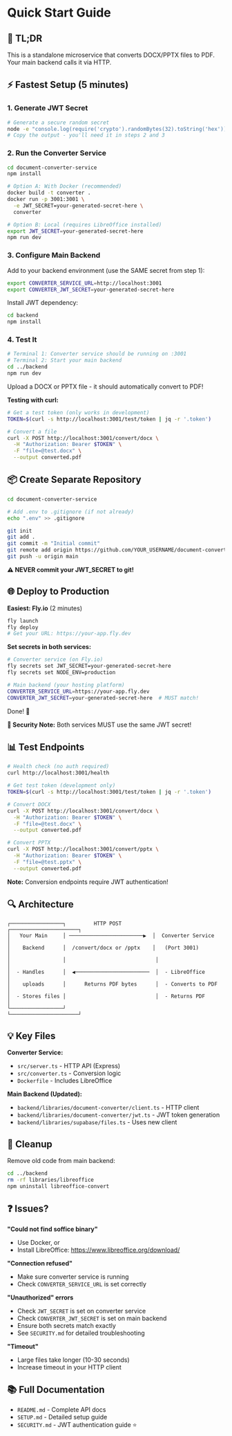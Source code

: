 # Quick Start Guide

## 🎯 TL;DR

This is a standalone microservice that converts DOCX/PPTX files to PDF. Your main backend calls it via HTTP.

## ⚡ Fastest Setup (5 minutes)

### 1. Generate JWT Secret

```bash
# Generate a secure random secret
node -e "console.log(require('crypto').randomBytes(32).toString('hex'))"
# Copy the output - you'll need it in steps 2 and 3
```

### 2. Run the Converter Service

```bash
cd document-converter-service
npm install

# Option A: With Docker (recommended)
docker build -t converter .
docker run -p 3001:3001 \
  -e JWT_SECRET=your-generated-secret-here \
  converter

# Option B: Local (requires LibreOffice installed)
export JWT_SECRET=your-generated-secret-here
npm run dev
```

### 3. Configure Main Backend

Add to your backend environment (use the SAME secret from step 1):
```bash
export CONVERTER_SERVICE_URL=http://localhost:3001
export CONVERTER_JWT_SECRET=your-generated-secret-here
```

Install JWT dependency:
```bash
cd backend
npm install
```

### 4. Test It

```bash
# Terminal 1: Converter service should be running on :3001
# Terminal 2: Start your main backend
cd ../backend
npm run dev
```

Upload a DOCX or PPTX file - it should automatically convert to PDF!

**Testing with curl:**
```bash
# Get a test token (only works in development)
TOKEN=$(curl -s http://localhost:3001/test/token | jq -r '.token')

# Convert a file
curl -X POST http://localhost:3001/convert/docx \
  -H "Authorization: Bearer $TOKEN" \
  -F "file=@test.docx" \
  --output converted.pdf
```

## 📦 Create Separate Repository

```bash
cd document-converter-service

# Add .env to .gitignore (if not already)
echo ".env" >> .gitignore

git init
git add .
git commit -m "Initial commit"
git remote add origin https://github.com/YOUR_USERNAME/document-converter-service.git
git push -u origin main
```

**⚠️ NEVER commit your JWT_SECRET to git!**

## 🌐 Deploy to Production

**Easiest: Fly.io** (2 minutes)
```bash
fly launch
fly deploy
# Get your URL: https://your-app.fly.dev
```

**Set secrets in both services:**
```bash
# Converter service (on Fly.io)
fly secrets set JWT_SECRET=your-generated-secret-here
fly secrets set NODE_ENV=production

# Main backend (your hosting platform)
CONVERTER_SERVICE_URL=https://your-app.fly.dev
CONVERTER_JWT_SECRET=your-generated-secret-here  # MUST match!
```

Done! 🎉

**🔐 Security Note:** Both services MUST use the same JWT secret!

## 📊 Test Endpoints

```bash
# Health check (no auth required)
curl http://localhost:3001/health

# Get test token (development only)
TOKEN=$(curl -s http://localhost:3001/test/token | jq -r '.token')

# Convert DOCX
curl -X POST http://localhost:3001/convert/docx \
  -H "Authorization: Bearer $TOKEN" \
  -F "file=@test.docx" \
  --output converted.pdf

# Convert PPTX
curl -X POST http://localhost:3001/convert/pptx \
  -H "Authorization: Bearer $TOKEN" \
  -F "file=@test.pptx" \
  --output converted.pdf
```

**Note:** Conversion endpoints require JWT authentication!

## 🔍 Architecture

```
┌─────────────────┐         HTTP POST          ┌──────────────────────┐
│   Your Main     │ ────────────────────────▶  │  Converter Service   │
│    Backend      │  /convert/docx or /pptx    │   (Port 3001)        │
│                 │                             │                      │
│  - Handles      │  ◀────────────────────────  │  - LibreOffice       │
│    uploads      │      Returns PDF bytes      │  - Converts to PDF   │
│  - Stores files │                             │  - Returns PDF       │
└─────────────────┘                             └──────────────────────┘
```

## 💡 Key Files

**Converter Service:**
- `src/server.ts` - HTTP API (Express)
- `src/converter.ts` - Conversion logic
- `Dockerfile` - Includes LibreOffice

**Main Backend (Updated):**
- `backend/libraries/document-converter/client.ts` - HTTP client
- `backend/libraries/document-converter/jwt.ts` - JWT token generation
- `backend/libraries/supabase/files.ts` - Uses new client

## 🧹 Cleanup

Remove old code from main backend:
```bash
cd ../backend
rm -rf libraries/libreoffice
npm uninstall libreoffice-convert
```

## ❓ Issues?

**"Could not find soffice binary"**
- Use Docker, or
- Install LibreOffice: https://www.libreoffice.org/download/

**"Connection refused"**
- Make sure converter service is running
- Check `CONVERTER_SERVICE_URL` is set correctly

**"Unauthorized" errors**
- Check `JWT_SECRET` is set on converter service
- Check `CONVERTER_JWT_SECRET` is set on main backend
- Ensure both secrets match exactly
- See `SECURITY.md` for detailed troubleshooting

**"Timeout"**
- Large files take longer (10-30 seconds)
- Increase timeout in your HTTP client

## 📚 Full Documentation

- `README.md` - Complete API docs
- `SETUP.md` - Detailed setup guide
- `SECURITY.md` - JWT authentication guide ⭐

